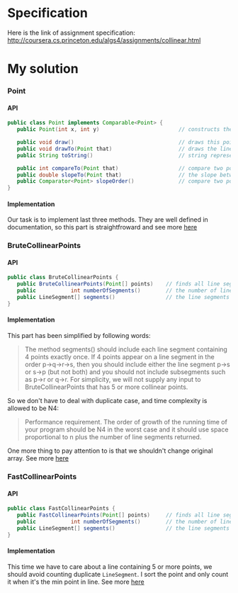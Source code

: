 # Specification
Here is the link of assignment specification:  
http://coursera.cs.princeton.edu/algs4/assignments/collinear.html
  
# My solution
### Point
#### API
```java
public class Point implements Comparable<Point> {
   public Point(int x, int y)                         // constructs the point (x, y)

   public void draw()                                 // draws this point
   public void drawTo(Point that)                     // draws the line segment from this point to that point
   public String toString()                           // string representation

   public int compareTo(Point that)                   // compare two points by y-coordinates, breaking ties by x-coordinates
   public double slopeTo(Point that)                  // the slope between this point and that point
   public Comparator<Point> slopeOrder()              // compare two points by slopes they make with this point
}
```
#### Implementation
Our task is to implement last three methods. They are well defined in documentation, so this part is straightfroward 
and see more [here](https://github.com/CtheSky/Algorithms-Coursera/blob/master/Assignment3_CollinearPoints/Point.java)

### BruteCollinearPoints
#### API
```java
public class BruteCollinearPoints {
   public BruteCollinearPoints(Point[] points)    // finds all line segments containing 4 points
   public           int numberOfSegments()        // the number of line segments
   public LineSegment[] segments()                // the line segments
}
```
#### Implementation
This part has been simplified by following words:
> The method segments() should include each line segment containing 4 points exactly once.
> If 4 points appear on a line segment in the order p→q→r→s,
> then you should include either the line segment p→s or s→p (but not both) 
> and you should not include subsegments such as p→r or q→r. For simplicity,
> we will not supply any input to BruteCollinearPoints that has 5 or more collinear points. 

So we don't have to deal with duplicate case, and time complexity is allowed to be N4:   
>  Performance requirement. The order of growth of the running time of your program should be
> N4 in the worst case and it should use space proportional to n plus the number of line segments returned.

One more thing to pay attention to is that we shouldn't change original array. See more 
[here](https://github.com/CtheSky/Algorithms-Coursera/blob/master/Assignment3_CollinearPoints/BruteCollinearPoints.java)

### FastCollinearPoints
#### API
```java
public class FastCollinearPoints {
   public FastCollinearPoints(Point[] points)     // finds all line segments containing 4 or more points
   public           int numberOfSegments()        // the number of line segments
   public LineSegment[] segments()                // the line segments
}
```
#### Implementation
This time we have to care about a line containing 5 or more points, we should avoid counting duplicate `LineSegment`.
I sort the point and only count it when it's the min point in line.
See more [here](https://github.com/CtheSky/Algorithms-Coursera/blob/master/Assignment3_CollinearPoints/FastCollinearPoints.java)
